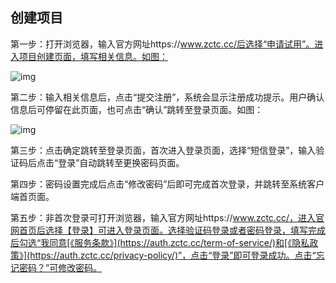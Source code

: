 ## **创建项目**

第一步：打开浏览器，输入官方网址https://www.zctc.cc/后选择“申请试用”。进入项目创建页面，填写相关信息。如图：

![img](/markdown/markdownImg/img1.png) 

 

 

第二步：输入相关信息后，点击“提交注册”，系统会显示注册成功提示。用户确认信息后可停留在此页面，也可点击“确认”跳转至登录页面。如图：

![img](/markdown/markdownImg/img2.png) 

 

第三步：点击确定跳转至登录页面，首次进入登录页面，选择“短信登录”，输入验证码后点击“登录”自动跳转至更换密码页面。

 

第四步：密码设置完成后点击“修改密码”后即可完成首次登录，并跳转至系统客户端首页面。

 

第五步：非首次登录可打开浏览器，输入官方网址https://www.zctc.cc/，进入官网首页后选择【登录】可进入登录页面。选择验证码登录或者密码登录，填写完成后勾选“我同意[《服务条款》](https://auth.zctc.cc/term-of-service/)和[《隐私政策》](https://auth.zctc.cc/privacy-policy/)”，点击“登录”即可登录成功。点击“忘记密码？”可修改密码。

 

 

 

 

 